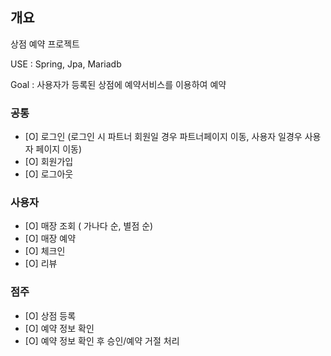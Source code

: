 ## 개요
상점 예약 프로젝트

USE : Spring, Jpa, Mariadb

Goal : 사용자가 등록된 상점에 예약서비스를 이용하여 예약

### 공통
- [O] 로그인 (로그인 시 파트너 회원일 경우 파트너페이지 이동, 사용자 일경우 사용자 페이지 이동)
- [O] 회원가입
- [O] 로그아웃

### 사용자
- [O] 매장 조회 ( 가나다 순, 별점 순)
- [O] 매장 예약
- [O] 체크인
- [O] 리뷰

### 점주
- [O] 상점 등록
- [O] 예약 정보 확인
- [O] 예약 정보 확인 후 승인/예약 거절 처리 
